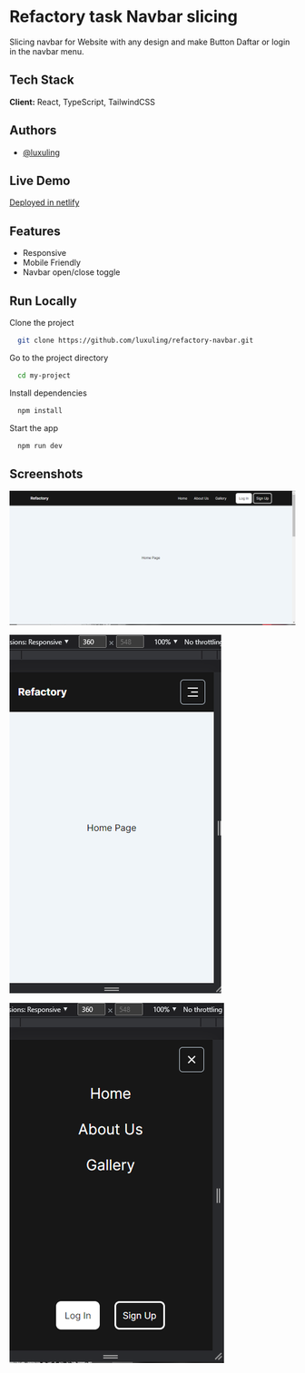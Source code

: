 
# Refactory task Navbar slicing

Slicing navbar for Website with any design and make Button Daftar or login in the navbar menu.


## Tech Stack

**Client:** React, TypeScript, TailwindCSS


## Authors

- [@luxuling](https://www.github.com/luxuling)

## Live Demo

[Deployed in netlify](https://refactory-navbar-antoni.netlify.app/)




## Features

- Responsive
- Mobile Friendly
- Navbar open/close toggle

## Run Locally

Clone the project

```bash
  git clone https://github.com/luxuling/refactory-navbar.git
```

Go to the project directory

```bash
  cd my-project
```

Install dependencies

```bash
  npm install
```

Start the app

```bash
  npm run dev
```


## Screenshots

![App Screenshot](https://github.com/luxuling/refactory-navbar/blob/main/screenshoot/Screenshot_314.png?raw=true)



![App Screenshot](https://github.com/luxuling/refactory-navbar/blob/main/screenshoot/Screenshot_315.png?raw=true)



![App Screenshot](https://github.com/luxuling/refactory-navbar/blob/main/screenshoot/Screenshot_316.png?raw=true)

